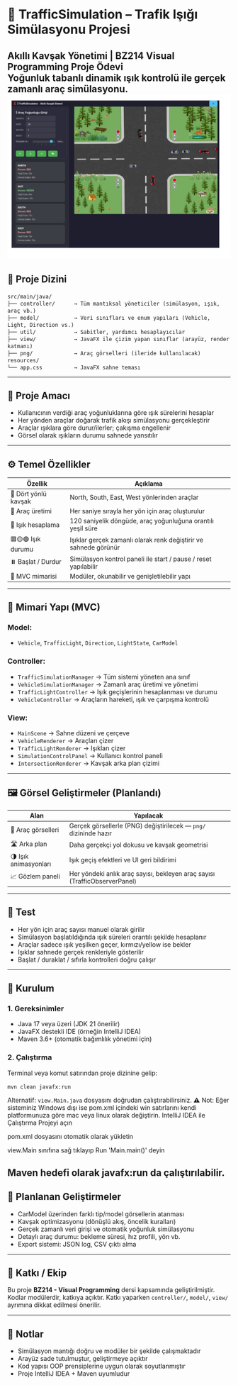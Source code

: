 # 🚦 TrafficSimulation – Trafik Işığı Simülasyonu Projesi

Akıllı Kavşak Yönetimi | BZ214 Visual Programming Proje Ödevi  
Yoğunluk tabanlı dinamik ışık kontrolü ile gerçek zamanlı araç simülasyonu.
![img.png](img.png)
---

## 📂 Proje Dizini

```
src/main/java/
├── controller/      → Tüm mantıksal yöneticiler (simülasyon, ışık, araç vb.)
├── model/           → Veri sınıfları ve enum yapıları (Vehicle, Light, Direction vs.)
├── util/            → Sabitler, yardımcı hesaplayıcılar
├── view/            → JavaFX ile çizim yapan sınıflar (arayüz, render katmanı)
├── png/             → Araç görselleri (ileride kullanılacak)
resources/
└── app.css          → JavaFX sahne teması
```

---

## 🎯 Proje Amacı

- Kullanıcının verdiği araç yoğunluklarına göre ışık sürelerini hesaplar
- Her yönden araçlar doğarak trafik akışı simülasyonu gerçekleştirir
- Araçlar ışıklara göre durur/ilerler; çakışma engellenir
- Görsel olarak ışıkların durumu sahnede yansıtılır

---

## ⚙️ Temel Özellikler

| Özellik              | Açıklama |
|----------------------|----------|
| 🧭 Dört yönlü kavşak | North, South, East, West yönlerinden araçlar |
| 🚗 Araç üretimi      | Her saniye sırayla her yön için araç oluşturulur |
| 🚦 Işık hesaplama    | 120 saniyelik döngüde, araç yoğunluğuna orantılı yeşil süre |
| 🟥🟡🟢 Işık durumu     | Işıklar gerçek zamanlı olarak renk değiştirir ve sahnede görünür |
| ⏸️ Başlat / Durdur  | Simülasyon kontrol paneli ile start / pause / reset yapılabilir |
| 🧠 MVC mimarisi      | Modüler, okunabilir ve genişletilebilir yapı |

---

## 🧱 Mimari Yapı (MVC)

### Model:
- `Vehicle`, `TrafficLight`, `Direction`, `LightState`, `CarModel`

### Controller:
- `TrafficSimulationManager` → Tüm sistemi yöneten ana sınıf
- `VehicleSimulationManager` → Zamanlı araç üretimi ve yönetimi
- `TrafficLightController` → Işık geçişlerinin hesaplanması ve durumu
- `VehicleController` → Araçların hareketi, ışık ve çarpışma kontrolü

### View:
- `MainScene` → Sahne düzeni ve çerçeve
- `VehicleRenderer` → Araçları çizer
- `TrafficLightRenderer` → Işıkları çizer
- `SimulationControlPanel` → Kullanıcı kontrol paneli
- `IntersectionRenderer` → Kavşak arka plan çizimi

---

## 🖼️ Görsel Geliştirmeler (Planlandı)

| Alan              | Yapılacak |
|-------------------|-----------|
| 🚗 Araç görselleri | Gerçek görsellerle (PNG) değiştirilecek — `png/` dizininde hazır |
| 🛣️ Arka plan       | Daha gerçekçi yol dokusu ve kavşak geometrisi |
| 🌗 Işık animasyonları | Işık geçiş efektleri ve UI geri bildirimi |
| 📈 Gözlem paneli   | Her yöndeki anlık araç sayısı, bekleyen araç sayısı (TrafficObserverPanel) |

---

## 🧪 Test

- Her yön için araç sayısı manuel olarak girilir
- Simülasyon başlatıldığında ışık süreleri orantılı şekilde hesaplanır
- Araçlar sadece ışık yeşilken geçer, kırmızı/yellow ise bekler
- Işıklar sahnede gerçek renkleriyle gösterilir
- Başlat / duraklat / sıfırla kontrolleri doğru çalışır

---

## 📌 Kurulum

### 1. Gereksinimler
- Java 17 veya üzeri (JDK 21 önerilir)
- JavaFX destekli IDE (örneğin IntelliJ IDEA)
- Maven 3.6+ (otomatik bağımlılık yönetimi için)

### 2. Çalıştırma
Terminal veya komut satırından proje dizinine gelip:
```bash
mvn clean javafx:run
```

Alternatif: `view.Main.java` dosyasını doğrudan çalıştırabilirsiniz.
⚠️ Not: Eğer sisteminiz Windows dışı ise pom.xml içindeki <classifier>win</classifier> satırlarını kendi platformunuza göre mac veya linux olarak değiştirin.
IntelliJ IDEA ile Çalıştırma
Projeyi açın

pom.xml dosyasını otomatik olarak yükletin

view.Main sınıfına sağ tıklayıp Run 'Main.main()' deyin

Maven hedefi olarak javafx:run da çalıştırılabilir.
---

## 🚧 Planlanan Geliştirmeler

- CarModel üzerinden farklı tip/model görsellerin atanması
- Kavşak optimizasyonu (dönüşlü akış, öncelik kuralları)
- Gerçek zamanlı veri girişi ve otomatik yoğunluk simülasyonu
- Detaylı araç durumu: bekleme süresi, hız profili, yön vb.
- Export sistemi: JSON log, CSV çıktı alma

---

## 👥 Katkı / Ekip

Bu proje **BZ214 - Visual Programming** dersi kapsamında geliştirilmiştir.  
Kodlar modülerdir, katkıya açıktır. Katkı yaparken `controller/`, `model/`, `view/` ayrımına dikkat edilmesi önerilir.

---

## 🧠 Notlar

- Simülasyon mantığı doğru ve modüler bir şekilde çalışmaktadır
- Arayüz sade tutulmuştur, geliştirmeye açıktır
- Kod yapısı OOP prensiplerine uygun olarak soyutlanmıştır
- Proje IntelliJ IDEA + Maven uyumludur
